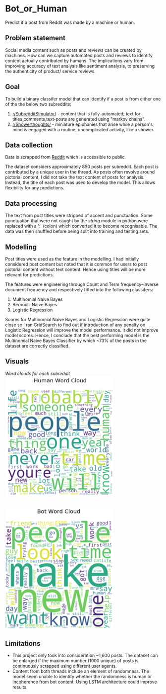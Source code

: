 # Bot_or_Human
Predict if a post from Reddit was made by a machine or human.

## Problem statement
Social media content such as posts and reviews can be created by machines. How can we capture automated posts and reviews to identify content actually contributed by humans. The implications vary from improving accuracy of text analysis like sentiment analysis, to preserving the authenticity of product/ service reviews. 

## Goal
To build a binary classifer model that can identify if a post is from either one of the the below two subreddits:
1. [r/SubredditSimulator/](https://www.reddit.com/r/SubredditSimulator/) - content that is fully-automated; text for titles,comments,text-posts are generated using "markov chains".
2. [r/Showerthoughts/](https://www.reddit.com/r/Showerthoughts/) - miniature epiphanies that arise while a person's mind is engaged with a routine, uncomplicated activity, like a shower.

## Data collection
Data is scrapped from [Reddit](https://www.reddit.com) which is accessible to public.

The dataset considers approximately 850 posts per subreddit. Each post is contributed by a unique user in the thread. As posts often revolve around pictorial content, I did not take the text content of posts for analysis. Instead, the title of each post was used to develop the model. This allows flexibility for any predictions. 

## Data processing
The text from post titles were stripped of accent and punctuation. Some punctuation that were not caught by the <i> string</i> module in python were replaced with a ':' (colon) which converted it to become recognisable. The data was then shuffled before being split into training and testing sets.

## Modelling
Post titles were used as the feature in the modelling. I had initially considered post content but noted that it is common for users to post pictorial content without text content. Hence using titles will be more relevant for predictions. 

The features were engineering through Count and Term frequency–inverse document frequency and respectively fitted into the following classifers:
1. Multinomial Naive Bayes
2. Bernoulli Naive Bayes
3. Logistic Regression

Scores for Multinomial Naive Bayes and Logistic Regression were quite close so I ran GridSearch to find out if introduction of any penalty on Logistic Regression will improve the model performance. It did not improve model scores. Hence, I conclude that the best performing model is the Multinomial Naive Bayes Classifier by which ~73% of the posts in the dataset are correctly classified.

## Visuals
<em>Word clouds for each subreddit
<br>
<img src="https://github.com/els-p/Bot_or_Human/blob/master/images/human.png" width="350">

<br>
<img src="https://github.com/els-p/Bot_or_Human/blob/master/images/bot.png" width="350">
</em>

## Limitations
- This project only took into consideration ~1,600 posts. The dataset can be enlarged if the maximum number (1000 unique) of posts is continuously scrapped using different user agents. 
- Content from both threads include an element of randomness. The model seem unable to identify whether the randomness is human or incoherence from bot content. Using LSTM architecture could improve results. 
